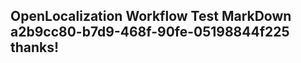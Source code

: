 <properties
ms.topic="hero-topic"
ms.test1="hero-topic"
ms.test2="test"/>

## OpenLocalization Workflow Test MarkDown a2b9cc80-b7d9-468f-90fe-05198844f225 thanks!
